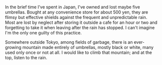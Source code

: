 In the brief time I've spent in Japan, I've owned and lost maybe five umbrellas. Bought at any convenience store for about 500 yen, they are flimsy but effective shields against the frequent and unpredictable rain. Most are lost by neglect after storing it outside a cafe for an hour or two and forgetting to take it when leaving after the rain has stopped. I can't imagine I'm the only one guilty of this practice.

Somewhere outside Tokyo, among fields of garbage, there is an ever-growing mountain made entirely of umbrellas, mostly black or white, many used only once or not at all. I would like to climb that mountain; and at the top, listen to the rain.